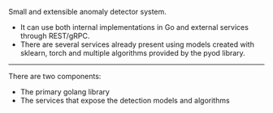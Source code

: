 Small and extensible anomaly detector system.

- It can use both internal implementations in Go and external services through REST/gRPC.
- There are several services already present using models created with sklearn, torch and multiple algorithms provided by the pyod library.

---

There are two components:
 - The primary golang library
 - The services that expose the detection models and algorithms